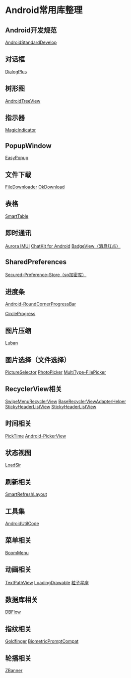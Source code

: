 Android常用库整理
=====================

</d>

Android开发规范
------------
<a href="https://github.com/Blankj/AndroidStandardDevelop">AndroidStandardDevelop</a>


对话框
------------
<a href="https://github.com/orhanobut/dialogplus">DialogPlus</a>



树形图
------------
<a href="https://github.com/bmelnychuk/AndroidTreeView">AndroidTreeView</a>



指示器
-----------
<a href="https://github.com/hackware1993/MagicIndicator">MagicIndicator</a>



PopupWindow
-------------
<a href="https://github.com/zyyoona7/EasyPopup">EasyPopup</a>




文件下载
------------
<a href="https://github.com/lingochamp/FileDownloader">FileDownloader</a>
<a href="https://github.com/lingochamp/okdownload">OkDownload</a>




表格
------------
<a href="https://github.com/huangyanbin/smartTable?utm_source=gank.io&utm_medium=email">SmartTable</a>





即时通讯
------------
<a href="https://github.com/jpush/aurora-imui">Aurora IMUI</a>
<a href="https://github.com/stfalcon-studio/ChatKit">ChatKit for Android</a>
<a href="https://github.com/qstumn/BadgeView">BadgeView（消息红点）</a>





SharedPreferences
------------
<a href="https://github.com/iamMehedi/Secured-Preference-Store">Secured-Preference-Store（sp加密库）</a>





进度条
------------
<a href="https://github.com/akexorcist/Android-RoundCornerProgressBar">Android-RoundCornerProgressBar</a>
	
<a href="https://github.com/lzyzsd/CircleProgress">CircleProgress</a>





图片压缩
------------
<a href="https://github.com/Curzibn/Luban">Luban</a>







图片选择（文件选择）
------------
<a href="https://github.com/LuckSiege/PictureSelector">PictureSelector</a>
<a href="https://github.com/donglua/PhotoPicker">PhotoPicker</a>
<a href="https://github.com/fishwjy/MultiType-FilePicker">MultiType-FilePicker</a>






RecyclerView相关
------------
<a href="https://github.com/yanzhenjie/SwipeRecyclerView">SwipeMenuRecyclerView</a>
<a href="https://github.com/CymChad/BaseRecyclerViewAdapterHelper">BaseRecyclerViewAdapterHelper</a>
<a href="https://github.com/sfsheng0322/StickyHeaderListView">StickyHeaderListView</a>
<a href="https://github.com/jiang111/IndexRecyclerView">StickyHeaderListView</a>



时间相关
------------
<a href="https://github.com/codbking/PickTime">PickTime</a>
<a href="https://github.com/Bigkoo/Android-PickerView">Android-PickerView</a>





状态视图
------------
<a href="https://github.com/KingJA/LoadSir">LoadSir</a>




刷新相关
------------
<a href="https://github.com/scwang90/SmartRefreshLayout">SmartRefreshLayout</a>






工具集
------------
<a href="https://github.com/Blankj/AndroidUtilCode">AndroidUtilCode</a>
<a href="https://github.com/Blankj/AndroidUtilCode"></a>




菜单相关
------------
<a href="https://github.com/Nightonke/BoomMenu">BoomMenu</a>







动画相关
------------
<a href="https://github.com/totond/TextPathView">TextPathView</a>
<a href="https://github.com/dinuscxj/LoadingDrawable">LoadingDrawable</a>
<a href="https://github.com/Doctoror/ParticlesDrawable">粒子星座</a>


数据库相关
------------
<a href="https://github.com/Raizlabs/DBFlow">DBFlow</a>





指纹相关
------------
<a href="https://github.com/infinum/Android-Goldfinger">Goldfinger</a>
<a href="https://feng.moe/archives/33/">BiometricPromptCompat</a>






轮播相关
------------
<a href="https://github.com/likeadog/ZBanner">ZBanner</a>